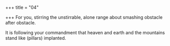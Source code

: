+++
title = "04"

+++
For you, stirring the unstirrable, alone range about smashing obstacle  after obstacle.

It is following your commandment that heaven and earth and the  mountains stand like (pillars) implanted.